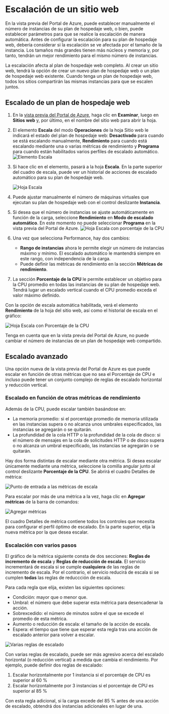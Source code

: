 <properties title="How to scale a website" pageTitle="How to scale a website" description="Learn how to scale your hosting plan in Azure." authors="stepsic"  />

<tags ms.service="application-insights" ms.workload="tbd" ms.tgt_pltfrm="ibiza" ms.devlang="na" ms.topic="article" ms.date="01/01/1900" ms.author="stepsic" />

# Escalación de un sitio web

En la vista previa del Portal de Azure, puede establecer manualmente el número de instancias de su plan de hospedaje web, o bien, puede establecer parámetros para que se realice la escalación de manera automática. Antes de configurar la escalación para su plan de hospedaje web, debería considerar si la escalación se ve afectada por el tamaño de la instancia. Los tamaños más grandes tienen más núcleos y memoria y, por tanto, tendrán un mejor rendimiento para el mismo número de instancias.

La escalación afecta al plan de hospedaje web completo. Al crear un sitio web, tendrá la opción de crear un nuevo plan de hospedaje web o un plan de hospedaje web existente. Cuando tenga un plan de hospedaje web, todos los sitios compartirán las mismas instancias para que se escalen juntos.

## Escalado de un plan de hospedaje web

1.  En la [vista previa del Portal de Azure][vista previa del Portal de Azure], haga clic en **Examinar**, luego en **Sitios web** y, por último, en el nombre del sitio web para abrir la hoja.
2.  El elemento **Escala** del modo **Operaciones** de la hoja Sitio web le indicará el estado del plan de hospedaje web: **Desactivado** para cuando se está escalando manualmente, **Rendimiento** para cuando está escalando mediante una o varias métricas de rendimiento y **Programa** para cuando están habilitados varios perfiles de escalado automático.
    ![Elemento Escala][Elemento Escala]
3.  Si hace clic en el elemento, pasará a la hoja **Escala**. En la parte superior del cuadro de escala, puede ver un historial de acciones de escalado automático para su plan de hospedaje web.

    ![Hoja Escala][Hoja Escala]

4.  Puede ajustar manualmente el número de máquinas virtuales que ejecutan su plan de hospedaje web con el control deslizante **Instancia**.
5.  Si desea que el número de instancias se ajuste automáticamente en función de la carga, seleccione **Rendimiento** en **Modo de escalado automático**. En este momento no puede seleccionar **Programa** en la vista previa del Portal de Azure.
    ![Hoja Escala con porcentaje de la CPU][Hoja Escala con porcentaje de la CPU]
6.  Una vez que selecciona Performance, hay dos cambios:

    -   **Rango de instancias** ahora le permite elegir un número de instancias máximo y mínimo. El escalado automático le mantendrá siempre en este rango, con independencia de la carga.
    -   Puede definir las métricas de rendimiento en la sección **Métricas de rendimiento**.

7.  La sección **Porcentaje de la CPU** le permite establecer un objetivo para la CPU promedio en todas las instancias de su plan de hospedaje web. Tendrá lugar un escalado vertical cuando el CPU promedio exceda el valor máximo definido.

Con la opción de escala automática habilitada, verá el elemento **Rendimiento** de la hoja del sitio web, así como el historial de escala en el gráfico:

![Hoja Escala con Porcentaje de la CPU][Hoja Escala con Porcentaje de la CPU]

Tenga en cuenta que en la vista previa del Portal de Azure, no puede cambiar el número de instancias de un plan de hospedaje web compartido.

## Escalado avanzado

Una opción nueva de la vista previa del Portal de Azure es que puede escalar en función de otras métricas que no sea el Porcentaje de CPU e incluso puede tener un conjunto complejo de reglas de escalado horizontal y reducción vertical.

### Escalado en función de otras métricas de rendimiento

Además de la CPU, puede escalar también basándose en:

-   La memoria promedio: si el porcentaje promedio de memoria utilizada en las instancias supera o no alcanza unos umbrales especificados, las instancias se agregarán o se quitarán.
-   La profundidad de la cola HTTP o la profundidad de la cola de disco: si el número de mensajes en la cola de solicitudes HTTP o de disco supera o no alcanza un umbral especificado, las instancias se agregarán o se quitarán.

Hay dos forma distintas de escalar mediante otra métrica. Si desea escalar únicamente mediante una métrica, seleccione la comilla angular junto al control deslizante **Porcentaje de la CPU**. Se abrirá el cuadro Detalles de métrica:

![Punto de entrada a las métricas de escala][Punto de entrada a las métricas de escala]

Para escalar por más de una métrica a la vez, haga clic en **Agregar métricas** de la barra de comandos:

![Agregar métricas][Agregar métricas]

El cuadro Detalles de métrica contiene todos los controles que necesita para configurar el perfil óptimo de escalado. En la parte superior, elija la nueva métrica por la que desea escalar.

### Escalación con varios pasos

El gráfico de la métrica siguiente consta de dos secciones: **Reglas de incremento de escala** y **Reglas de reducción de escala**. El servicio incrementará de escala si se cumple **cualquiera** de las reglas de incremento de escala. Por el contrario, el servicio reducirá de escala si se cumplen **todas** las reglas de reduccción de escala.

Para cada regla que elija, existen las siguientes opciones:

-   Condición: mayor que o menor que.
-   Umbral: el número que debe superar esta métrica para desencadenar la acción.
-   Sobrexcedido: el número de minutos sobre el que se excede el promedio de esta métrica.
-   Aumento o reducción de escala: el tamaño de la acción de escala.
-   Espera: el tiempo que tiene que esperar esta regla tras una acción de escalado anterior para volver a escalar.

![Varias reglas de escalado][Varias reglas de escalado]

Con varias reglas de escalado, puede ser más agresivo acerca del escalado horizontal (o reducción vertical) a medida que cambia el rendimiento. Por ejemplo, puede definir dos reglas de escalado:

1.  Escalar horizontalmente por 1 instancia si el porcentaje de CPU es superior al 60 %
2.  Escalar horizontalmente por 3 instancias si el porcentaje de CPU es superior al 85 %

Con esta regla adicional, si la carga excede del 85 % antes de una acción de escalado, obtendrá dos instancias adicionales en lugar de una.

  [vista previa del Portal de Azure]: https://portal.azure.com/
  [Elemento Escala]: ./media/insights-how-to-scale/Insights_ScalePartOff.png
  [Hoja Escala]: ./media/insights-how-to-scale/Insights_ScaleBladeDayZero.png
  [Hoja Escala con porcentaje de la CPU]: ./media/insights-how-to-scale/Insights_ScaleBladeCPU.png
  [Hoja Escala con Porcentaje de la CPU]: ./media/insights-how-to-scale/Insights_ScalePartBladeOn.png
  [Punto de entrada a las métricas de escala]: ./media/insights-how-to-scale/Insights_ScaleMetricChevron.png
  [Agregar métricas]: ./media/insights-how-to-scale/Insights_AddMetric.png
  [Varias reglas de escalado]: ./media/insights-how-to-scale/Insights_MultipleScaleRules.png
